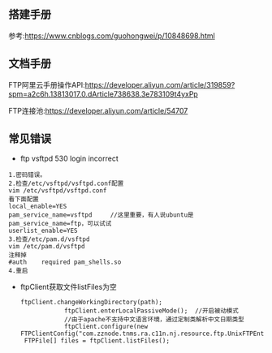 ## 搭建手册

参考:https://www.cnblogs.com/guohongwei/p/10848698.html

## 文档手册

FTP阿里云手册操作API:https://developer.aliyun.com/article/319859?spm=a2c6h.13813017.0.dArticle738638.3e783109t4yxPp

FTP连接池:https://developer.aliyun.com/article/54707

## 常见错误

- ftp vsftpd 530 login incorrect 

```
1.密码错误。
2.检查/etc/vsftpd/vsftpd.conf配置
vim /etc/vsftpd/vsftpd.conf
看下面配置
local_enable=YES  
pam_service_name=vsftpd     //这里重要，有人说ubuntu是pam_service_name=ftp，可以试试
userlist_enable=YES 
3.检查/etc/pam.d/vsftpd
vim /etc/pam.d/vsftpd
注释掉
#auth    required pam_shells.so
4.重启
```

- ftpClient获取文件listFiles为空 

  ```
  ftpClient.changeWorkingDirectory(path);  
              ftpClient.enterLocalPassiveMode();  //开启被动模式  
              //由于apache不支持中文语言环境，通过定制类解析中文日期类型  
              ftpClient.configure(new FTPClientConfig("com.zznode.tnms.ra.c11n.nj.resource.ftp.UnixFTPEntryParser"));  
   FTPFile[] files = ftpClient.listFiles();
  ```

  